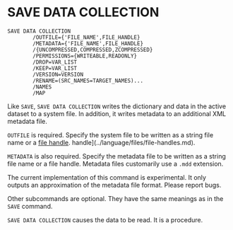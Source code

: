 # SAVE DATA COLLECTION

```
SAVE DATA COLLECTION
        /OUTFILE={'FILE_NAME',FILE_HANDLE}
        /METADATA={'FILE_NAME',FILE_HANDLE}
        /{UNCOMPRESSED,COMPRESSED,ZCOMPRESSED}
        /PERMISSIONS={WRITEABLE,READONLY}
        /DROP=VAR_LIST
        /KEEP=VAR_LIST
        /VERSION=VERSION
        /RENAME=(SRC_NAMES=TARGET_NAMES)...
        /NAMES
        /MAP
```

Like `SAVE`, `SAVE DATA COLLECTION` writes the dictionary and data in
the active dataset to a system file.  In addition, it writes metadata to
an additional XML metadata file.

`OUTFILE` is required.  Specify the system file to be written as a
string file name or a [file
handle](../language/files/file-handles.md).
handle](../language/files/file-handles.md).

`METADATA` is also required.  Specify the metadata file to be written
as a string file name or a file handle.  Metadata files customarily use
a `.mdd` extension.

The current implementation of this command is experimental.  It only
outputs an approximation of the metadata file format.  Please report
bugs.

Other subcommands are optional.  They have the same meanings as in
the `SAVE` command.

`SAVE DATA COLLECTION` causes the data to be read.  It is a procedure.

